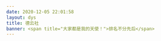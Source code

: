 ```yaml
---
date: 2020-12-05 22:01:58
layout: dys
title: 德云社
banner: <span title="大家都是我的天使！">排名不分先后</span>
---
```

